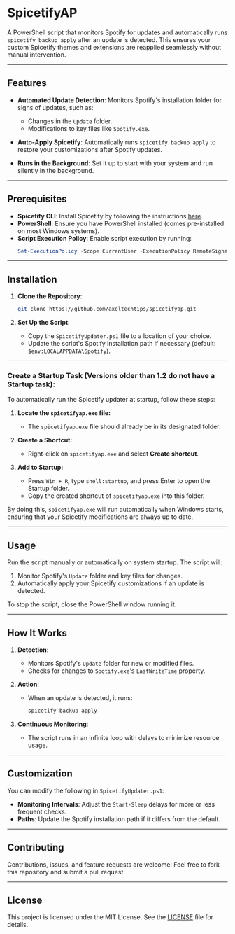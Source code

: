 # SpicetifyAP

A PowerShell script that monitors Spotify for updates and automatically runs `spicetify backup apply` after an update is detected. This ensures your custom Spicetify themes and extensions are reapplied seamlessly without manual intervention.

---

## Features

- **Automated Update Detection**: 
  Monitors Spotify's installation folder for signs of updates, such as:
  - Changes in the `Update` folder.
  - Modifications to key files like `Spotify.exe`.

- **Auto-Apply Spicetify**: 
  Automatically runs `spicetify backup apply` to restore your customizations after Spotify updates.

- **Runs in the Background**: 
  Set it up to start with your system and run silently in the background.

---

## Prerequisites

- **Spicetify CLI**: Install Spicetify by following the instructions [here](https://spicetify.app/docs/getting-started).
- **PowerShell**: Ensure you have PowerShell installed (comes pre-installed on most Windows systems).
- **Script Execution Policy**: Enable script execution by running:
  ```powershell
  Set-ExecutionPolicy -Scope CurrentUser -ExecutionPolicy RemoteSigned
  ```

---

## Installation

1. **Clone the Repository**:
   ```bash
   git clone https://github.com/axeltechtips/spicetifyap.git
   ```

2. **Set Up the Script**:
   - Copy the `SpicetifyUpdater.ps1` file to a location of your choice.
   - Update the script's Spotify installation path if necessary (default: `$env:LOCALAPPDATA\Spotify`).


---

### **Create a Startup Task** (Versions older than 1.2 do not have a Startup task):

To automatically run the Spicetify updater at startup, follow these steps:

1. **Locate the `spicetifyap.exe` file:**
   - The `spicetifyap.exe` file should already be in its designated folder.

2. **Create a Shortcut:**
   - Right-click on `spicetifyap.exe` and select **Create shortcut**.

3. **Add to Startup:**
   - Press `Win + R`, type `shell:startup`, and press Enter to open the Startup folder.
   - Copy the created shortcut of `spicetifyap.exe` into this folder.

By doing this, `spicetifyap.exe` will run automatically when Windows starts, ensuring that your Spicetify modifications are always up to date.

---

## Usage

Run the script manually or automatically on system startup. The script will:

1. Monitor Spotify's `Update` folder and key files for changes.
2. Automatically apply your Spicetify customizations if an update is detected.

To stop the script, close the PowerShell window running it.

---

## How It Works

1. **Detection**:
   - Monitors Spotify's `Update` folder for new or modified files.
   - Checks for changes to `Spotify.exe`'s `LastWriteTime` property.

2. **Action**:
   - When an update is detected, it runs:
     ```powershell
     spicetify backup apply
     ```

3. **Continuous Monitoring**:
   - The script runs in an infinite loop with delays to minimize resource usage.

---

## Customization

You can modify the following in `SpicetifyUpdater.ps1`:

- **Monitoring Intervals**: Adjust the `Start-Sleep` delays for more or less frequent checks.
- **Paths**: Update the Spotify installation path if it differs from the default.

---

## Contributing

Contributions, issues, and feature requests are welcome! Feel free to fork this repository and submit a pull request.

---

## License

This project is licensed under the MIT License. See the [LICENSE](LICENSE) file for details.
